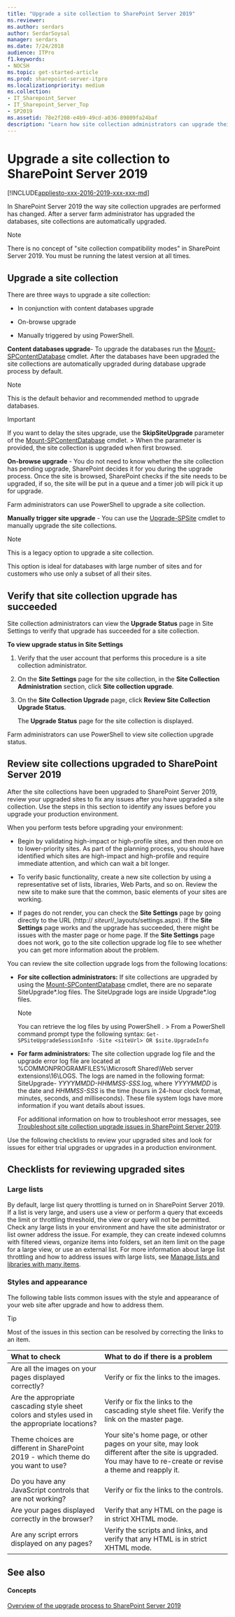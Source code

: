 ```yaml
---
title: "Upgrade a site collection to SharePoint Server 2019"
ms.reviewer: 
ms.author: serdars
author: SerdarSoysal
manager: serdars
ms.date: 7/24/2018
audience: ITPro
f1.keywords:
- NOCSH
ms.topic: get-started-article
ms.prod: sharepoint-server-itpro
ms.localizationpriority: medium
ms.collection:
- IT_Sharepoint_Server
- IT_Sharepoint_Server_Top
- SP2019
ms.assetid: 78e2f208-e4b9-49cd-a036-89809fa24baf
description: "Learn how site collection administrators can upgrade their sites to SharePoint Server 2019 and then review site collections for issues."
---
```


# Upgrade a site collection to SharePoint Server 2019

[!INCLUDE[appliesto-xxx-2016-2019-xxx-xxx-md](../includes/appliesto-xxx-2016-2019-xxx-xxx-md.md)]  
  
In SharePoint Server 2019 the way site collection upgrades are performed has changed. After a server farm administrator has upgraded the databases, site collections are automatically upgraded.
  
> [!NOTE]
> There is no concept of "site collection compatibility modes" in SharePoint Server 2019. You must be running the latest version at all times. 
  
## Upgrade a site collection

There are three ways to upgrade a site collection: 
  
- In conjunction with content databases upgrade
    
- On-browse upgrade
    
- Manually triggered by using PowerShell.
    
 **Content databases upgrade**-  To upgrade the databases run the [Mount-SPContentDatabase](/powershell/module/sharepoint-server/Mount-SPContentDatabase?view=sharepoint-ps&preserve-view=true) cmdlet. After the databases have been upgraded the site collections are automatically upgraded during database upgrade process by default. 
  
> [!NOTE]
> This is the default behavior and recommended method to upgrade databases. 
  
> [!IMPORTANT]
> If you want to delay the sites upgrade, use the **SkipSiteUpgrade** parameter of the [Mount-SPContentDatabase](/powershell/module/sharepoint-server/Mount-SPContentDatabase?view=sharepoint-ps&preserve-view=true) cmdlet. > When the parameter is provided, the site collection is upgraded when first browsed. 
  
 **On-browse upgrade** - You do not need to know whether the site collection has pending upgrade, SharePoint decides it for you during the upgrade process. Once the site is browsed, SharePoint checks if the site needs to be upgraded, if so, the site will be put in a queue and a timer job will pick it up for upgrade. 
  
Farm administrators can use PowerShell to upgrade a site collection.
  
 **Manually trigger site upgrade** - You can use the [Upgrade-SPSite](/powershell/module/sharepoint-server/Upgrade-SPSite?view=sharepoint-ps&preserve-view=true) cmdlet to manually upgrade the site collections. 
  
> [!NOTE]
> This is a legacy option to upgrade a site collection. 
  
This option is ideal for databases with large number of sites and for customers who use only a subset of all their sites.
  
## Verify that site collection upgrade has succeeded
<a name="ver"> </a>

Site collection administrators can view the **Upgrade Status** page in Site Settings to verify that upgrade has succeeded for a site collection. 
  
 **To view upgrade status in Site Settings**
  
1. Verify that the user account that performs this procedure is a site collection administrator.
    
2. On the **Site Settings** page for the site collection, in the **Site Collection Administration** section, click **Site collection upgrade**.
    
3. On the **Site Collection Upgrade** page, click **Review Site Collection Upgrade Status**.
    
    The **Upgrade Status** page for the site collection is displayed. 
    
Farm administrators can use PowerShell to view site collection upgrade status.
  
## Review site collections upgraded to SharePoint Server 2019
<a name="ver"> </a>

After the site collections have been upgraded to SharePoint Server 2019, review your upgraded sites to fix any issues after you have upgraded a site collection. Use the steps in this section to identify any issues before you upgrade your production environment. 
  
When you perform tests before upgrading your environment:
  
- Begin by validating high-impact or high-profile sites, and then move on to lower-priority sites. As part of the planning process, you should have identified which sites are high-impact and high-profile and require immediate attention, and which can wait a bit longer.
    
- To verify basic functionality, create a new site collection by using a representative set of lists, libraries, Web Parts, and so on. Review the new site to make sure that the common, basic elements of your sites are working.
    
- If pages do not render, you can check the **Site Settings** page by going directly to the URL (http://  _siteurl_/_layouts/settings.aspx). If the **Site Settings** page works and the upgrade has succeeded, there might be issues with the master page or home page. If the **Site Settings** page does not work, go to the site collection upgrade log file to see whether you can get more information about the problem. 
    
You can review the site collection upgrade logs from the following locations:
  
- **For site collection administrators:** If site collections are upgraded by using the [Mount-SPContentDatabase](/powershell/module/sharepoint-server/Mount-SPContentDatabase?view=sharepoint-ps&preserve-view=true) cmdlet, there are no separate SiteUpgrade*.log files. The SiteUpgrade logs are inside Upgrade*.log files. 
    
    > [!NOTE]
    > You can retrieve the log files by using PowerShell . > From a PowerShell command prompt type the following syntax:  `Get-SPSiteUpgradeSessionInfo -Site <siteUrl> OR $site.UpgradeInfo`
  
- **For farm administrators:** The site collection upgrade log file and the upgrade error log file are located at %COMMONPROGRAMFILES%\Microsoft Shared\Web server extensions\16\LOGS. The logs are named in the following format: SiteUpgrade-  _YYYYMMDD-HHMMSS-SSS_.log, where  _YYYYMMDD_ is the date and  _HHMMSS-SSS_ is the time (hours in 24-hour clock format, minutes, seconds, and milliseconds). These file system logs have more information if you want details about issues. 
    
    For additional information on how to troubleshoot error messages, see [Troubleshoot site collection upgrade issues in SharePoint Server 2019](troubleshoot-site-collection-upgrade-issues-2019.md).
    
Use the following checklists to review your upgraded sites and look for issues for either trial upgrades or upgrades in a production environment.
  
## Checklists for reviewing upgraded sites
<a name="Review"> </a>

### Large lists

By default, large list query throttling is turned on in SharePoint Server 2019. If a list is very large, and users use a view or perform a query that exceeds the limit or throttling threshold, the view or query will not be permitted. Check any large lists in your environment and have the site administrator or list owner address the issue. For example, they can create indexed columns with filtered views, organize items into folders, set an item limit on the page for a large view, or use an external list. For more information about large list throttling and how to address issues with large lists, see [Manage lists and libraries with many items](https://go.microsoft.com/fwlink/p/?LinkId=251456). 
  
### Styles and appearance

The following table lists common issues with the style and appearance of your web site after upgrade and how to address them.
  
> [!TIP]
> Most of the issues in this section can be resolved by correcting the links to an item. 
  
|**What to check**|**What to do if there is a problem**|
|:-----|:-----|
|Are all the images on your pages displayed correctly?  <br/> |Verify or fix the links to the images.  <br/> |
|Are the appropriate cascading style sheet colors and styles used in the appropriate locations?  <br/> |Verify or fix the links to the cascading style sheet file. Verify the link on the master page.  <br/> |
|Theme choices are different in SharePoint 2019 - which theme do you want to use?  <br/> |Your site's home page, or other pages on your site, may look different after the site is upgraded. You may have to re-create or revise a theme and reapply it.  <br/> |
|Do you have any JavaScript controls that are not working?  <br/> |Verify or fix the links to the controls.  <br/> |
|Are your pages displayed correctly in the browser?  <br/> |Verify that any HTML on the page is in strict XHTML mode.  <br/> |
|Are any script errors displayed on any pages?  <br/> |Verify the scripts and links, and verify that any HTML is in strict XHTML mode.  <br/> |
   
## See also
<a name="Review"> </a>

#### Concepts

[Overview of the upgrade process to SharePoint Server 2019](overview-of-the-upgrade-process-2019.md)

